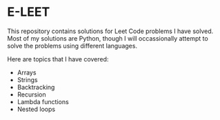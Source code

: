 # E-LEET

This repository contains solutions for Leet Code problems I have solved. Most of my solutions are Python, though I will occassionally attempt to solve the problems using different languages.

Here are topics that I have covered:
* Arrays
* Strings
* Backtracking
* Recursion
* Lambda functions
* Nested loops
